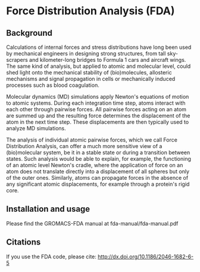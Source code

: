 Force Distribution Analysis (FDA)
=================================

Background
----------

Calculations of internal forces and stress distributions have long been used by mechanical engineers in designing strong structures, from tall sky-scrapers and kilometer-long bridges to Formula 1 cars and aircraft wings. The same kind of analysis, but applied to atomic and molecular level, could shed light onto the mechanical stability of (bio)molecules, allosteric mechanisms and signal propagation in cells or mechanically induced processes such as blood coagulation.

Molecular dynamics (MD) simulations apply Newton's equations of motion to atomic systems. During each integration time step, atoms interact with each other through pairwise forces. All pairwise forces acting on an atom are summed up and the resulting force determines the displacement of the atom in the next time step. These displacements are then typically used to analyze MD simulations.

The analysis of individual atomic pairwise forces, which we call Force Distribution Analysis, can offer a much more sensitive view of a (bio)molecular system, be it in a stable state or during a transition between states. Such analysis would be able to explain, for example, the functioning of an atomic level Newton's cradle, where the application of force on an atom does not translate directly into a displacement of all spheres but only of the outer ones. Similarly, atoms can propagate forces in the absence of any significant atomic displacements, for example through a protein's rigid core.

Installation and usage
----------------------

Please find the GROMACS-FDA manual at fda-manual/fda-manual.pdf

Citations
---------

If you use the FDA code, please cite: http://dx.doi.org/10.1186/2046-1682-6-5
